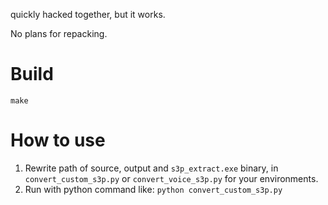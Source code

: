 quickly hacked together, but it works.

No plans for repacking.


# Build
```shell
make
```

# How to use

1. Rewrite path of source, output and `s3p_extract.exe` binary, in `convert_custom_s3p.py` or `convert_voice_s3p.py` for your environments.
2. Run with python command like: `python convert_custom_s3p.py`
